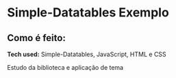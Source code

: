 # Simple-Datatables Exemplo

## Como é feito:

**Tech used:** Simple-Datatables, JavaScript, HTML e CSS

Estudo da biblioteca e aplicação de tema
